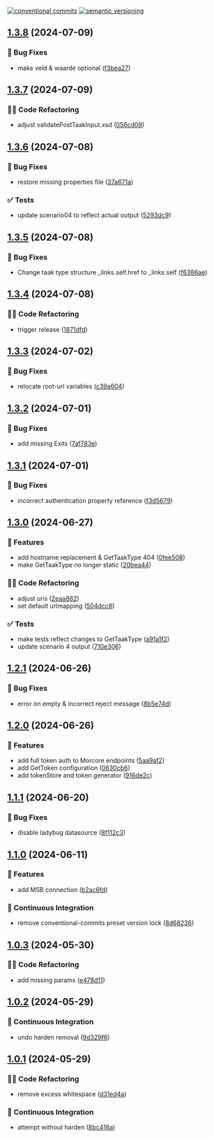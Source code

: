 [![conventional commits](https://img.shields.io/badge/conventional%20commits-1.0.0-yellow.svg)](https://conventionalcommits.org) [![semantic versioning](https://img.shields.io/badge/semantic%20versioning-2.0.0-green.svg)](https://semver.org)

## [1.3.8](https://github.com/wearefrank/morcore2ultimo/compare/v1.3.7...v1.3.8) (2024-07-09)

### 🐛 Bug Fixes

* make veld & waarde optional ([f3bea27](https://github.com/wearefrank/morcore2ultimo/commit/f3bea27b1dfc544b58b010b187a55f3e2c1ca948))

## [1.3.7](https://github.com/wearefrank/morcore2ultimo/compare/v1.3.6...v1.3.7) (2024-07-09)

### 🧑‍💻 Code Refactoring

* adjust validatePostTaakInput.xsd ([056cd09](https://github.com/wearefrank/morcore2ultimo/commit/056cd09dcb15037def1835417cc7b00e6ddb3dd0))

## [1.3.6](https://github.com/wearefrank/morcore2ultimo/compare/v1.3.5...v1.3.6) (2024-07-08)

### 🐛 Bug Fixes

* restore missing properties file ([37a671a](https://github.com/wearefrank/morcore2ultimo/commit/37a671ac1e3daf398f3a6e96e16a2da230c29173))

### ✅ Tests

* update scenario04 to reflect actual output ([5293dc9](https://github.com/wearefrank/morcore2ultimo/commit/5293dc9e7efcc76c27e23719576899ae0526812b))

## [1.3.5](https://github.com/wearefrank/morcore2ultimo/compare/v1.3.4...v1.3.5) (2024-07-08)

### 🐛 Bug Fixes

* Change taak type structure _links.self.href to _links.self ([f6386ae](https://github.com/wearefrank/morcore2ultimo/commit/f6386aecba1476ffa7ebf19609a97b30c79f3a64))

## [1.3.4](https://github.com/wearefrank/morcore2ultimo/compare/v1.3.3...v1.3.4) (2024-07-08)

### 🧑‍💻 Code Refactoring

* trigger release ([1871dfd](https://github.com/wearefrank/morcore2ultimo/commit/1871dfd0452c228c25d25ba8f28818ccfe522b83))

## [1.3.3](https://github.com/wearefrank/morcore2ultimo/compare/v1.3.2...v1.3.3) (2024-07-02)

### 🐛 Bug Fixes

* relocate root-url variables ([c39a604](https://github.com/wearefrank/morcore2ultimo/commit/c39a6041b5aa723e7d83f5fe7b36a872eb4008f1))

## [1.3.2](https://github.com/wearefrank/morcore2ultimo/compare/v1.3.1...v1.3.2) (2024-07-01)

### 🐛 Bug Fixes

* add missing Exits ([7af783e](https://github.com/wearefrank/morcore2ultimo/commit/7af783e252b36952d13e97a09780f9cff045d918))

## [1.3.1](https://github.com/wearefrank/morcore2ultimo/compare/v1.3.0...v1.3.1) (2024-07-01)

### 🐛 Bug Fixes

* incorrect authentication property reference ([f3d5679](https://github.com/wearefrank/morcore2ultimo/commit/f3d56790cc0dc4b0a84a67965bedeac6b47631bd))

## [1.3.0](https://github.com/wearefrank/morcore2ultimo/compare/v1.2.1...v1.3.0) (2024-06-27)

### 🍕 Features

* add hostname replacement & GetTaakType 404 ([0fee508](https://github.com/wearefrank/morcore2ultimo/commit/0fee5086cadde84dbdc783de12b5beef84a7dcf9))
* make GetTaakType no longer static ([20bea44](https://github.com/wearefrank/morcore2ultimo/commit/20bea44969f7a5cf3317cb81e1e3283a6b885f55))

### 🧑‍💻 Code Refactoring

* adjust uris ([2eaa882](https://github.com/wearefrank/morcore2ultimo/commit/2eaa8824e06ebb86c63cb3bb0743aeb0bf760919))
* set default urlmapping ([504dcc8](https://github.com/wearefrank/morcore2ultimo/commit/504dcc86de568c91f2e7d2640e9ea4f3f3636244))

### ✅ Tests

* make tests reflect changes to GetTaakType ([a91a1f2](https://github.com/wearefrank/morcore2ultimo/commit/a91a1f268523521ada6398afcb7984de76c28b9d))
* update scenario 4 output ([710e306](https://github.com/wearefrank/morcore2ultimo/commit/710e30649ecfefc07a0cb111b20e2272bdf7f1a1))

## [1.2.1](https://github.com/wearefrank/morcore2ultimo/compare/v1.2.0...v1.2.1) (2024-06-26)

### 🐛 Bug Fixes

* error on empty & incorrect reject message ([8b5e74d](https://github.com/wearefrank/morcore2ultimo/commit/8b5e74d412b2b06b346b51e75866258ede8f6052))

## [1.2.0](https://github.com/wearefrank/morcore2ultimo/compare/v1.1.1...v1.2.0) (2024-06-26)

### 🍕 Features

* add full token auth to Morcore endpoints ([5aa9af2](https://github.com/wearefrank/morcore2ultimo/commit/5aa9af232156653ea49635f61d60ad6a53e9525a))
* add GetToken configuration ([0630cb6](https://github.com/wearefrank/morcore2ultimo/commit/0630cb6c596951b2519ef7fe6b5f3334ae4abc27))
* add tokenStore and token generator ([916de2c](https://github.com/wearefrank/morcore2ultimo/commit/916de2cf89f4fec1ab23154e37e71e7b8b261ee6))

## [1.1.1](https://github.com/wearefrank/morcore2ultimo/compare/v1.1.0...v1.1.1) (2024-06-20)

### 🐛 Bug Fixes

* disable ladybug datasource ([8f112c3](https://github.com/wearefrank/morcore2ultimo/commit/8f112c3ac8db6df60ddab6f5828c5be4b7a5d1bb))

## [1.1.0](https://github.com/wearefrank/morcore2ultimo/compare/v1.0.3...v1.1.0) (2024-06-11)

### 🍕 Features

* add MSB connection ([b2ac6fd](https://github.com/wearefrank/morcore2ultimo/commit/b2ac6fd48e5565723124ae6c169c81bd88dd2828))

### 🔁 Continuous Integration

* remove conventional-commits preset version lock ([8d68236](https://github.com/wearefrank/morcore2ultimo/commit/8d68236953a50be54e6e54d008fda9c118ded61b))

## [1.0.3](https://github.com/wearefrank/morcore2ultimo/compare/v1.0.2...v1.0.3) (2024-05-30)


### 🧑‍💻 Code Refactoring

* add missing params ([e478d11](https://github.com/wearefrank/morcore2ultimo/commit/e478d11062d7f1470e018ced77733282e4d35912))

## [1.0.2](https://github.com/wearefrank/morcore2ultimo/compare/v1.0.1...v1.0.2) (2024-05-29)


### 🔁 Continuous Integration

* undo harden removal ([9d329f6](https://github.com/wearefrank/morcore2ultimo/commit/9d329f6c52b85f78960b99c298cfdd8027880731))

## [1.0.1](https://github.com/wearefrank/morcore2ultimo/compare/v1.0.0...v1.0.1) (2024-05-29)


### 🧑‍💻 Code Refactoring

* remove excess whitespace ([d31ed4a](https://github.com/wearefrank/morcore2ultimo/commit/d31ed4aab4781eb5592bbc98cabf1ccb277a766a))


### 🔁 Continuous Integration

* attempt without harden ([8bc416a](https://github.com/wearefrank/morcore2ultimo/commit/8bc416a96d409654c8a6b59fb6632b955691ec67))
